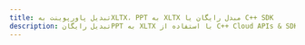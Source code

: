 ---title: تبدیل پاورپوینت بهXLTX، PPT به XLTX مبدل رایگان یا C++ SDKdescription: تبدیل رایگانPPT به XLTX با استفاده از C++ Cloud APIs & SDK. همچنین اسناد Microsoft PowerPoint را در Cloud ایجاد، ویرایش و رندر کنید.---
